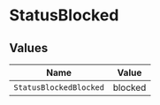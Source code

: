 # StatusBlocked


## Values

| Name                   | Value                  |
| ---------------------- | ---------------------- |
| `StatusBlockedBlocked` | blocked                |